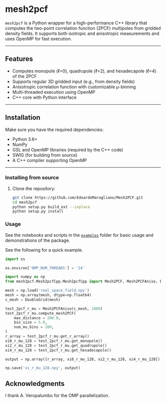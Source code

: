 # mesh2pcf

`mesh2pcf` is a Python wrapper for a high-performance C++ library that computes the two-point correlation function (2PCF) multipoles from gridded density fields. It supports both isotropic and anisotropic measurements and uses OpenMP for fast execution.

---

## Features

- Computes monopole (ℓ=0), quadrupole (ℓ=2), and hexadecapole (ℓ=4) of the 2PCF
- Supports regular 3D gridded input (e.g., from density fields)
- Anisotropic correlation function with customizable μ-binning
- Multi-threaded execution using OpenMP
- C++ core with Python interface


---

## Installation

Make sure you have the required dependencies:

- Python 3.6+
- NumPy
- GSL and OpenMP libraries (required by the C++ code)
- SWIG (for building from source)
- A C++ compiler supporting OpenMP

---

### Installing from source

1. Clone the repository:
   ```bash
   git clone https://github.com/EdoardoMaragliano/Mesh2PCF.git
   cd mesh2pcf
   python setup.py build_ext --inplace
   python setup.py install
   ```

### Usage

See the notebooks and scripts in the [`examples`](examples) folder for basic usage and demonstrations of the package.

See the following for a quick example.

```python
import os

os.environ['OMP_NUM_THREADS'] = '24'

import numpy as np
from mesh2pcf.Mesh2pcfCpp.Mesh2pcfCpp import Mesh2PCF, Mesh2PCFAniso, DoubleVector, DoubleVectorVector, DoubleGrid

mesh = np.load('real_space_field.npy')
mesh = np.array(mesh, dtype=np.float64)
c_mesh = DoubleGrid(mesh)

test_2pcf_r_mu = Mesh2PCFAniso(c_mesh, 1000)
test_2pcf_r_mu.compute_mesh2PCF(
    max_distance = 200.0,
    bin_size = 5.0,
    num_mu_bins = 200,
)
r_array = test_2pcf_r_mu.get_r_array()
xi0_r_mu_128 = test_2pcf_r_mu.get_monopole()
xi2_r_mu_128 = test_2pcf_r_mu.get_quadrupole()
xi4_r_mu_128 = test_2pcf_r_mu.get_hexadecapole()

output = np.array([r_array, xi0_r_mu_128, xi2_r_mu_128, xi4_r_mu_128])

np.save('xi_r_mu_128.npy', output)
```

## Acknowledgments
I thank A. Veropalumbo for the OMP parallelization.